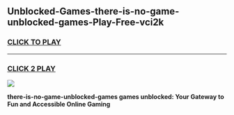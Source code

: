 
## Unblocked-Games-there-is-no-game-unblocked-games-Play-Free-vci2k
<h3>
<a href="https://premium76.site?title=there-is-no-game-unblocked-games&ref=19M">CLICK TO PLAY</a></h3>
<hr>

<h3>
<a href="https://premium76.site?title=there-is-no-game-unblocked-games&ref=19M">CLICK 2 PLAY</a>
  
</h3>

<a href="https://premium76.site?title=there-is-no-game-unblocked-games&ref=19M"><img src="https://clearcache.store/games.png"></a>


**there-is-no-game-unblocked-games games unblocked: Your Gateway to Fun and Accessible Online Gaming**
